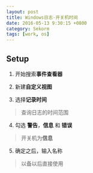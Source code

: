 ```yaml
---
layout: post
title: Windows日志-开关机时间
date: 2016-05-13 9:30:15 +0800
category: Sekorm
tags: [work, os]
---
```


## Setup

1. 开始搜索**事件查看器**

2. 新建**自定义视图**

3. 选择**记录时间**
> 查询日志的时间范围

4. 勾选 **警告**，**信息** 和 **错误**
> 开关机为**信息**

5. 确定之后，输入名称
> 以备以后直接使用
